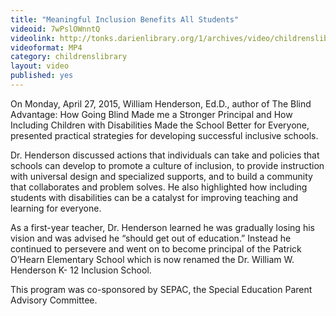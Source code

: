 ```yaml
---
title: "Meaningful Inclusion Benefits All Students"
videoid: 7wPslOWnntQ
videolink: http://tonks.darienlibrary.org/1/archives/video/childrenslibrary/20150427_meaningful_inclusion.mp4
videoformat: MP4
category: childrenslibrary
layout: video
published: yes
---
```


On Monday, April 27, 2015, William Henderson, Ed.D., author of The Blind Advantage: How Going Blind Made me a Stronger Principal and How Including Children with Disabilities Made the School Better for Everyone, presented practical strategies for developing successful inclusive schools.

Dr. Henderson discussed actions that individuals can take and policies that schools can develop to promote a culture of inclusion, to provide instruction with universal design and specialized supports, and to build a community that collaborates and problem solves. He also highlighted how including students with disabilities can be a catalyst for improving teaching and learning for everyone.

As a first-year teacher, Dr. Henderson learned he was gradually losing his vision and was advised he “should get out of education.” Instead he continued to persevere and went on to become principal of the Patrick O’Hearn Elementary School which is now renamed the Dr. William W. Henderson K- 12 Inclusion School.

This program was co-sponsored by SEPAC, the Special Education Parent Advisory Committee.